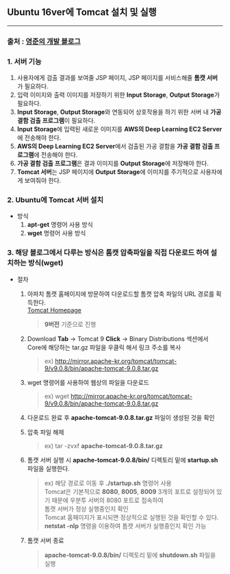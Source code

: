 ## Ubuntu 16ver에 Tomcat 설치 및 실행   
***   
### 출처 : [영준의 개발 블로그](http://june0313.github.io/2018/05/22/install-tomcat-on-ubuntu/)   



### 1. 서버 기능   
  1. 사용자에게 검출 결과를 보여줄 JSP 페이지, JSP 페이지를 서비스해줄 **톰캣 서버**가 필요하다.   
  2. 입력 이미지와 출력 이미지를 저장하기 위한 **Input Storage**, **Output Storage**가 필요하다.   
  3. **Input Storage**, **Output Storage**와 연동되어 상호작용을 하기 위한 서버 내 **가공 결함 검출 프로그램**이 필요하다.   
  4. **Input Storage**에 입력된 새로운 이미지를 **AWS의 Deep Learning EC2 Server**에 전송해야 한다.   
  5. **AWS의 Deep Learning EC2 Server**에서 검출된 가공 결함을 **가공 결함 검출 프로그램**에 전송해야 한다.   
  6. **가공 결함 검출 프로그램**은 결과 이미지를 **Output Storage**에 저장해야 한다.   
  7. **Tomcat 서버**는 JSP 페이지에 **Output Storage**에 이미지를 주기적으로 사용자에게 보여줘야 한다.   

### 2. Ubuntu에 Tomcat 서버 설치   
  - 방식   
      1. **apt-get** 명령어 사용 방식   
      2. **wget** 명령어 사용 방식   

### 3. 해당 블로그에서 다루는 방식은 톰캣 압축파일을 직접 다운로드 하여 설치하는 방식(wget)   
  - 절차   
      1. 아파치 톰캣 홈페이지에 방문하여 다운로드할 톰캣 압축 파일의 URL 경로를 획득한다.   
          [Tomcat Homepage](http://tomcat.apache.org/)   
          > **9버전** 기준으로 진행   


      2. Download **Tab** -> Tomcat 9 **Click** -> Binary Distributions 섹션에서 Core에 해당하는 tar.gz 파일을 
      우클릭 해서 링크 주소를 복사   
          > ex) http://mirror.apache-kr.org/tomcat/tomcat-9/v9.0.8/bin/apache-tomcat-9.0.8.tar.gz   


      3. wget 명령어를 사용하여 웹상의 파일을 다운로드   
          > ex) wget http://mirror.apache-kr.org/tomcat/tomcat-9/v9.0.8/bin/apache-tomcat-9.0.8.tar.gz   


      4. 다운로드 완료 후 **apache-tomcat-9.0.8.tar.gz** 파일이 생성된 것을 확인   


      5. 압축 파일 해제   
          > ex) tar -zvxf **apache-tomcat-9.0.8.tar.gz**   


      6. 톰캣 서버 실행 시 **apache-tomcat-9.0.8/bin/** 디렉토리 밑에 **startup.sh** 파일을 실행한다.   
          > ex) 해당 경로로 이동 후 **./startup.sh** 명령어 사용   
          > Tomcat은 기본적으로 **8080**, **8005**, **8009** 3개의 포트로 설정되어 있기 때문에 우분투 서버의 8080 포트로 접속하여<br> 톰캣 서버가 정상 실행중인지 확인   
          > Tomcat 홈페이지가 표시되면 정상적으로 실행된 것을 확인할 수 있다.   
          > **netstat -nlp** 명령을 이용하여 톰캣 서버가 실행중인지 확인 가능   


      7. 톰캣 서버 종료   
          > **apache-tomcat-9.0.8/bin/** 디렉토리 밑에 **shutdown.sh** 파일을 실행   
